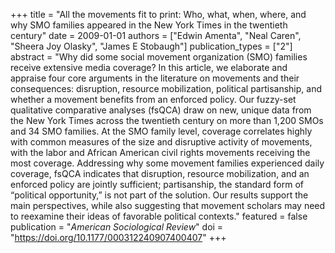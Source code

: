 +++
title = "All the movements fit to print: Who, what, when, where, and why SMO families appeared in the New York Times in the twentieth century"
date = 2009-01-01
authors = ["Edwin Amenta", "Neal Caren", "Sheera Joy Olasky", "James E Stobaugh"]
publication_types = ["2"]
abstract = "Why did some social movement organization (SMO) families receive extensive media coverage? In this article, we elaborate and appraise four core arguments in the literature on movements and their consequences: disruption, resource mobilization, political partisanship, and whether a movement benefits from an enforced policy. Our fuzzy-set qualitative comparative analyses (fsQCA) draw on new, unique data from the New York Times across the twentieth century on more than 1,200 SMOs and 34 SMO families. At the SMO family level, coverage correlates highly with common measures of the size and disruptive activity of movements, with the labor and African American civil rights movements receiving the most coverage. Addressing why some movement families experienced daily coverage, fsQCA indicates that disruption, resource mobilization, and an enforced policy are jointly sufficient; partisanship, the standard form of “political opportunity,” is not part of the solution. Our results support the main perspectives, while also suggesting that movement scholars may need to reexamine their ideas of favorable political contexts."
featured = false
publication = "*American Sociological Review*"
doi = "https://doi.org/10.1177/000312240907400407"
+++

